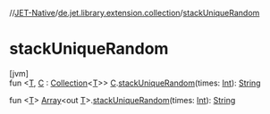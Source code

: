 //[JET-Native](../../index.md)/[de.jet.library.extension.collection](index.md)/[stackUniqueRandom](stack-unique-random.md)

# stackUniqueRandom

[jvm]\
fun &lt;[T](stack-unique-random.md), [C](stack-unique-random.md) : [Collection](https://kotlinlang.org/api/latest/jvm/stdlib/kotlin.collections/-collection/index.html)&lt;[T](stack-unique-random.md)&gt;&gt; [C](stack-unique-random.md).[stackUniqueRandom](stack-unique-random.md)(times: [Int](https://kotlinlang.org/api/latest/jvm/stdlib/kotlin/-int/index.html)): [String](https://kotlinlang.org/api/latest/jvm/stdlib/kotlin/-string/index.html)

fun &lt;[T](stack-unique-random.md)&gt; [Array](https://kotlinlang.org/api/latest/jvm/stdlib/kotlin/-array/index.html)&lt;out [T](stack-unique-random.md)&gt;.[stackUniqueRandom](stack-unique-random.md)(times: [Int](https://kotlinlang.org/api/latest/jvm/stdlib/kotlin/-int/index.html)): [String](https://kotlinlang.org/api/latest/jvm/stdlib/kotlin/-string/index.html)
